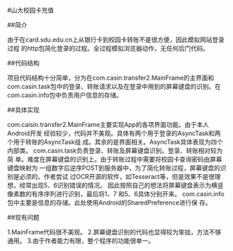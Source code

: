 #山大校园卡充值

##简介


由于在card.sdu.edu.cn上从银行卡到校园卡转账不是很方便，因此模拟网站登录过程
的http包简化登录的过程。全过程模拟浏览器动作，无任何后门代码。

##代码结构


项目代码结构十分简单，分为在com.casin.transfer2.MainFrame的主界面和
com.casin.task包中的登录、转账请求以及在登录中用到的屏幕键盘的识别。在
com.casin.info包中负责用户信息的存储。

##具体实现


com.caisin.transfer2.MainFrame主要实现App的各项界面功能。由于本人Android开发
经验较少，代码并不美观。具体有两个用于登录的AsyncTask和两个用于转账的AsyncTask组
成。其余的是界面相关。AsyncTask具体表现为四个内部类。
com.casin.task负责登录、转账及屏幕键盘识别。登录、转账相对较为简
单。难度在屏幕键盘的识别上。由于转账过程中需要将校园卡查询密码由屏幕键盘映射为
一组数字后逆序POST到服务器中，为了简化转账过程，屏幕键盘的识别是必须的。作者尝试
过OCR开源的软件，如Tesseract等，但是效果不是很理想，经常出现5、6识别错误的情况。
因此按照自己的想法将屏幕键盘表示为横竖像素数的有序序列进行识别，最后将1、7
和5、6具体分别开来。
    com.casin.info包中主要是信息的存储。此处使用Android的SharedPreference进行保
存。

##现有问题


1.MainFrame代码很不美观。
2.屏幕键盘识别的代码也显得较为笨拙，方法不够通用。
3.由于作者能力有限，整个程序的功能很单一。